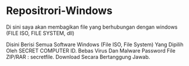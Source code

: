 # Repositrori-Windows
Di sini saya akan membagikan file yang berhubungan dengan windows (FILE ISO, FILE SYSTEM, dll)

Disini Berisi Semua Software Windows (File ISO, File System) Yang Dipilih Oleh SECRET COMPUTER ID. Bebas Virus Dan Malware Password File ZIP/RAR : secretfile. Download Secara Bertanggung Jawab.
